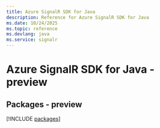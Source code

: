 ```yaml
---
title: Azure SignalR SDK for Java
description: Reference for Azure SignalR SDK for Java
ms.date: 10/24/2025
ms.topic: reference
ms.devlang: java
ms.service: signalr
---
```

# Azure SignalR SDK for Java - preview
## Packages - preview
[!INCLUDE [packages](signalr-index.md)]